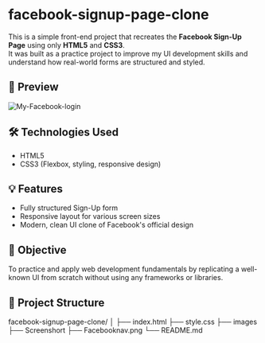 # facebook-signup-page-clone

This is a simple front-end project that recreates the **Facebook Sign-Up Page** using only **HTML5** and **CSS3**.  
It was built as a practice project to improve my UI development skills and understand how real-world forms are structured and styled.

## 📸 Preview

![My-Facebook-login](https://github.com/user-attachments/assets/672006a6-98d0-4dd1-ac58-4ddb234dd96e)

## 🛠️ Technologies Used

- HTML5
- CSS3 (Flexbox, styling, responsive design)

## 💡 Features

- Fully structured Sign-Up form
- Responsive layout for various screen sizes
- Modern, clean UI clone of Facebook's official design

## 🎯 Objective

To practice and apply web development fundamentals by replicating a well-known UI from scratch without using any frameworks or libraries.

## 📂 Project Structure
facebook-signup-page-clone/
│
├── index.html
├── style.css
├── images
├── Screenshort
├── Facebooknav.png
└── README.md
